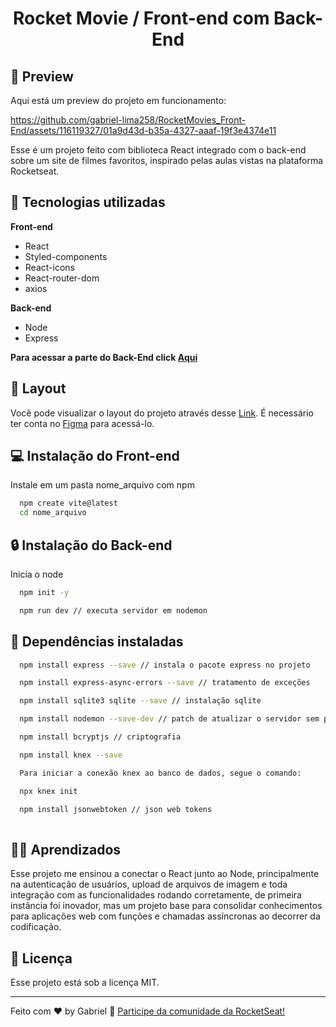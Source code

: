 
<h1 align="center">Rocket Movie / Front-end com Back-End</h1>

##  :movie_camera: Preview

Aqui está um preview do projeto em funcionamento:

https://github.com/gabriel-lima258/RocketMovies_Front-End/assets/116119327/01a9d43d-b35a-4327-aaaf-19f3e4374e11

Esse é um projeto feito com biblioteca React integrado com o back-end sobre um site de filmes favoritos, inspirado pelas aulas vistas na plataforma Rocketseat.


## 🚀 Tecnologias utilizadas

**Front-end** 
- React
- Styled-components
- React-icons
- React-router-dom
- axios

**Back-end** 
- Node
- Express

**Para acessar a parte do Back-End click [Aqui](https://github.com/gabriel-lima258/NODE_JS-API)**


## 🔖 Layout

Você pode visualizar o layout do projeto através desse [Link](https://www.figma.com/file/PIJUIxufMLKo9UXSpM4Hdb/RocketMovies-(Copy)?node-id=0%3A1&t=Y2T5o9qxTJtaSTZT-0). É necessário ter conta no [Figma](https://figma.com) para acessá-lo.

##  :computer: Instalação do Front-end 

Instale em um pasta nome_arquivo com npm

```bash
  npm create vite@latest
  cd nome_arquivo
```


## :lock: Instalação do Back-end

Inicia o node

```bash
  npm init -y 

  npm run dev // executa servidor em nodemon
```

## :construction: Dependências instaladas

```bash
  npm install express --save // instala o pacote express no projeto

  npm install express-async-errors --save // tratamento de exceções

  npm install sqlite3 sqlite --save // instalação sqlite

  npm install nodemon --save-dev // patch de atualizar o servidor sem precisar pausar

  npm install bcryptjs // criptografia

  npm install knex --save

  Para iniciar a conexão knex ao banco de dados, segue o comando:

  npx knex init

  npm install jsonwebtoken // json web tokens
  
```
    
## 🧑‍💻 Aprendizados

Esse projeto me ensinou a conectar o React junto ao Node, principalmente na autenticação de usuários, upload de arquivos de imagem e toda integração com as funcionalidades rodando corretamente, de primeira instância foi inovador, mas um projeto base para consolidar conhecimentos para aplicações web com funções e chamadas assíncronas ao decorrer da codificação.

## :memo: Licença

Esse projeto está sob a licença MIT.

---

Feito com ♥ by Gabriel :wave: [Participe da comunidade da RocketSeat!](https://discord.gg/rocketseat)

